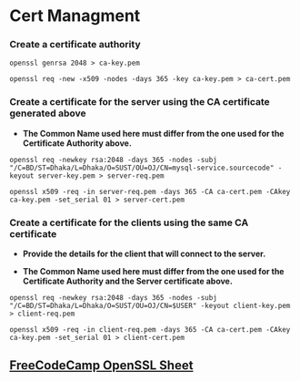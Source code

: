 # Cert Managment

### Create a certificate authority

    openssl genrsa 2048 > ca-key.pem
    
    openssl req -new -x509 -nodes -days 365 -key ca-key.pem > ca-cert.pem


### Create a certificate for the server using the CA certificate generated above

- __The Common Name used here must differ from the one used for the Certificate Authority above.__

```
openssl req -newkey rsa:2048 -days 365 -nodes -subj "/C=BD/ST=Dhaka/L=Dhaka/O=SUST/OU=OJ/CN=mysql-service.sourcecode" -keyout server-key.pem > server-req.pem

openssl x509 -req -in server-req.pem -days 365 -CA ca-cert.pem -CAkey ca-key.pem -set_serial 01 > server-cert.pem
```

### Create a certificate for the clients using the same CA certificate

- __Provide the details for the client that will connect to the server.__

- __The Common Name used here must differ from the one used for the Certificate Authority and the Server certificate above.__

```
openssl req -newkey rsa:2048 -days 365 -nodes -subj "/C=BD/ST=Dhaka/L=Dhaka/O=SUST/OU=OJ/CN=$USER" -keyout client-key.pem > client-req.pem 

openssl x509 -req -in client-req.pem -days 365 -CA ca-cert.pem -CAkey ca-key.pem -set_serial 01 > client-cert.pem
```


## [FreeCodeCamp OpenSSL Sheet](https://www.freecodecamp.org/news/openssl-command-cheatsheet-b441be1e8c4a/)
